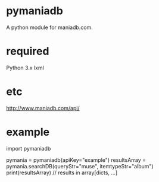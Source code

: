 pymaniadb
===========

A python module for maniadb.com.

required
===
Python 3.x
lxml

etc
===
http://www.maniadb.com/api/

example
===
import pymaniadb 

pymania = pymaniadb(apiKey="example")
resultsArray = pymania.searchDB(queryStr="muse", itemtypeStr="album")
print(resultsArray) // results in array[dicts, ...]
